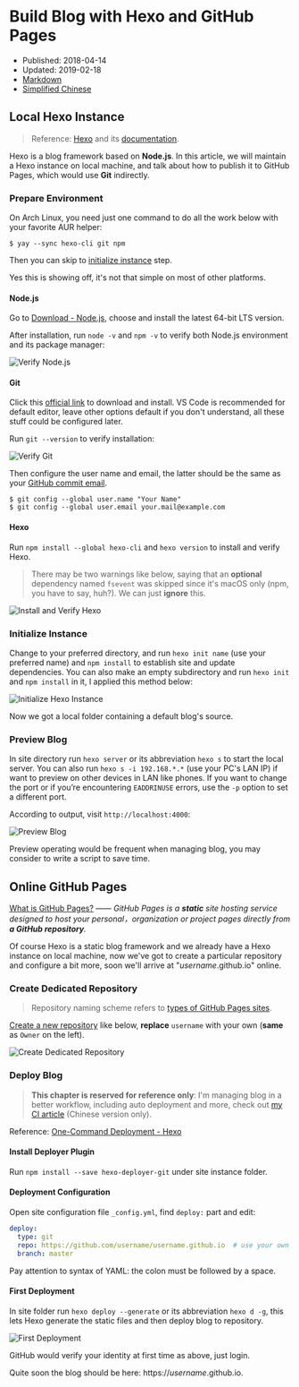 # Build Blog with Hexo and GitHub Pages

- Published: 2018-04-14
- Updated: 2019-02-18
- [Markdown][raw]
- [Simplified Chinese][zhs]

[raw]: https://raw.githubusercontent.com/liolok/liolok.com/master/build-blog-with-hexo-and-github-pages/index.md
[zhs]: https://liolok.com/zhs/build-blog-with-hexo-and-github-pages

## Local Hexo Instance

> Reference: [Hexo](https://hexo.io/) and its [documentation](https://hexo.io/docs/).

Hexo is a blog framework based on **Node.js**. In this article, we will maintain a Hexo instance on
local machine, and talk about how to publish it to GitHub Pages, which would use **Git** indirectly.

### Prepare Environment

On Arch Linux, you need just one command to do all the work below with your favorite AUR helper:

```shell
$ yay --sync hexo-cli git npm
```

Then you can skip to [initialize instance](#initialize-instance) step.

Yes this is showing off, it's not that simple on most of other platforms.

#### Node.js

Go to [Download - Node.js](https://nodejs.org/en/download/),
choose and install the latest 64-bit LTS version.

After installation, run `node -v` and `npm -v` to verify
both Node.js environment and its package manager:

![Verify Node.js](verify-nodejs.webp)

#### Git

Click this [official link](https://git-scm.com/downloads) to download and install.
VS Code is recommended for default editor, leave other options default if you don't understand,
all these stuff could be configured later.

Run `git --version` to verify installation:

![Verify Git](verify-git.webp)

Then configure the user name and email,
the latter should be the same as your [GitHub commit email][gh-commit-email].

[gh-commit-email]: https://docs.github.com/en/github/setting-up-and-managing-your-github-user-account/managing-email-preferences/setting-your-commit-email-address

```shell
$ git config --global user.name "Your Name"
$ git config --global user.email your.mail@example.com
```

#### Hexo

Run `npm install --global hexo-cli` and `hexo version` to install and verify Hexo.

> There may be two warnings like below, saying that an **optional** dependency named `fsevent` was
> skipped since it's macOS only (npm, you have to say, huh?). We can just **ignore** this.

![Install and Verify Hexo](install-and-verify-hexo.webp)

### Initialize Instance

Change to your preferred directory, and run `hexo init name` (use your preferred name) and
`npm install` to establish site and update dependencies. You can also make an empty subdirectory
and run `hexo init` and `npm install` in it, I applied this method below:

![Initialize Hexo Instance](initialize-hexo-site.webp)

Now we got a local folder containing a default blog's source.

### Preview Blog

In site directory run `hexo server` or its abbreviation `hexo s` to start the local server.
You can also run `hexo s -i 192.168.*.*` (use your PC's LAN IP) if want to preview on other devices
in LAN like phones. If you want to change the port or if you’re encountering `EADDRINUSE` errors,
use the `-p` option to set a different port.

According to output, visit `http://localhost:4000`:

![Preview Blog](preview-blog.webp)

Preview operating would be frequent when managing blog,
you may consider to write a script to save time.

## Online GitHub Pages

[What is GitHub Pages?](https://help.github.com/articles/what-is-github-pages/) ——
*GitHub Pages is a **static** site hosting service designed to host your personal，organization
or project pages directly from **a GitHub repository**.*

Of course Hexo is a static blog framework and we already have a Hexo instance on local machine,
now we've got to create a particular repository and configure a bit more,
soon we'll arrive at "*username*.github.io" online.

### Create Dedicated Repository

> Repository naming scheme refers to [types of GitHub Pages sites][gh-pages-sites].

[gh-pages-sites]: https://docs.github.com/en/pages/getting-started-with-github-pages/about-github-pages#types-of-github-pages-sites

[Create a new repository](https://github.com/new) like below,
**replace** `username` with your own (**same** as `Owner` on the left).

![Create Dedicated Repository](create-dedicated-repository.webp)

### Deploy Blog

> **This chapter is reserved for reference only**: I'm managing blog in a better workflow,
> including auto deployment and more, check out [my CI article][ci-article] (Chinese version only).

[ci-article]: htts://liolok.com/zhs/deploy-hexo-blog-with-git-and-travis-ci/

Reference: [One-Command Deployment - Hexo](https://hexo.io/docs/one-command-deployment#Git)

#### Install Deployer Plugin

Run `npm install --save hexo-deployer-git` under site instance folder.

#### Deployment Configuration

Open site configuration file `_config.yml`, find `deploy:` part and edit:

```yml
deploy:
  type: git
  repo: https://github.com/username/username.github.io  # use your own username
  branch: master
```

Pay attention to syntax of YAML: the colon must be followed by a space.

#### First Deployment

In site folder run `hexo deploy --generate` or its abbreviation `hexo d -g`,
this lets Hexo generate the static files and then deploy blog to repository.

![First Deployment](first-deployment.webp)

GitHub would verify your identity at first time as above, just login.

Quite soon the blog should be here: https://*username*.github.io.
